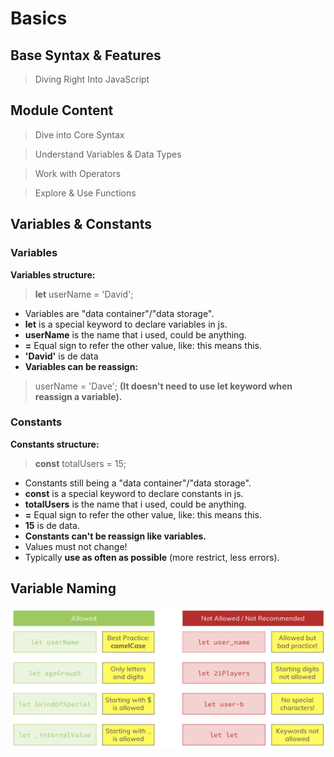 # Basics

## Base Syntax & Features

> Diving Right Into JavaScript

## Module Content

> Dive into Core Syntax

> Understand Variables & Data Types

> Work with Operators

> Explore & Use Functions

## Variables & Constants

### Variables

**Variables structure:**
> **let** userName = 'David';
- Variables are "data container"/"data storage".
- **let** is a special keyword to declare variables in js.
- **userName** is the name that i used, could be anything.
- **=** Equal sign to refer the other value, like: this means this.
- **'David'** is de data
- **Variables can be reassign:**
  
> userName = 'Dave'; **(It doesn't need to use let keyword when reassign a variable).**

### Constants

**Constants structure:**
> **const** totalUsers = 15;
- Constants still being a "data container"/"data storage".
- **const** is a special keyword to declare constants in js.
- **totalUsers** is the name that i used, could be anything.
- **=** Equal sign to refer the other value, like: this means this.
- **15** is de data.
- **Constants can't be reassign like variables.**
- Values must not change!
- Typically **use as often as possible** (more restrict, less errors).

## Variable Naming

![variable-naming-diagram.png](assets/basics/variable-naming-diagram.png)